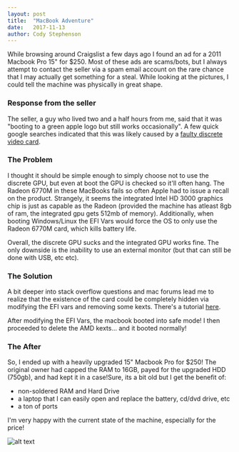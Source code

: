 ```yaml
---
layout: post
title:  "MacBook Adventure"
date:   2017-11-13
author: Cody Stephenson
---
```

While browsing around Craigslist a few days ago I found an ad for a 2011 Macbook Pro 15" for $250. Most of these ads are scams/bots, but I always attempt to contact the seller via a spam email account on the rare chance that I may actually get something for a steal. While looking at the pictures, I could tell the machine was physically in great shape.

### Response from the seller
The seller, a guy who lived two and a half hours from me, said that it was "booting to a green apple logo but still works occasionally". A few quick google searches indicated that this was likely caused by a [faulty discrete video card](https://www.apple.com/support/macbookpro-videoissues/). 

### The Problem
I thought it should be simple enough to simply choose not to use the discrete GPU, but even at boot the GPU is checked so it'll often hang. The Radeon 6770M in these MacBooks fails so often Apple had to issue a recall on the product. Strangely, it seems the integrated Intel HD 3000 graphics chip is just as capable as the Radeon (provided the machine has atleast 8gb of ram, the integrated gpu gets 512mb of memory). Additionally, when booting Windows/Linux the EFI Vars would force the OS to only use the Radeon 6770M card, which kills battery life.

Overall, the discrete GPU sucks and the integrated GPU works fine. The only downside is the inability to use an external monitor (but that can still be done with USB, etc etc).

### The Solution
A bit deeper into stack overflow questions and mac forums lead me to realize that the existence of the card could be completely hidden via modifying the EFI vars and removing some kexts. There's a tutorial [here](https://forums.macrumors.com/threads/force-2011-macbook-pro-8-2-with-failed-amd-gpu-to-always-use-intel-integrated-gpu-efi-variable-fix.2037591/).

After modifying the EFI Vars, the macbook booted into safe mode! I then proceeded to delete the AMD kexts... and it booted normally!

### The After
So, I ended up with a heavily upgraded 15" Macbook Pro for $250! The original owner had capped the RAM to 16GB, payed for the upgraded HDD (750gb), and had kept it in a case!Sure, its a bit old but I get the benefit of:
* non-soldered RAM and Hard Drive
* a laptop that I can easily open and replace the battery, cd/dvd drive, etc
* a ton of ports

I'm very happy with the current state of the machine, especially for the price!

![alt text]({{site.baseurl}}/img/blog_images/macbook.png "datBook")
